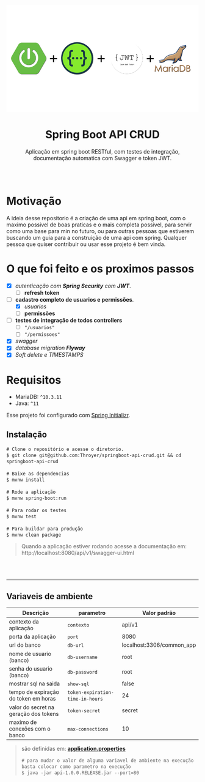 <p align="center">
  <a href="https://github.com/Throyer" target="blank"><img src="./assets/tecnologias.png" width="560" alt="Spring boot Logo" /></a>
</p>

<h1 align="center">Spring Boot API CRUD</h1>
<p align="center">
    Aplicação em spring boot RESTful, com testes de integração,
    documentação automatica com Swagger e token JWT.
</p>
<br>
<br>

# Motivação

<p>
A ideia desse repositorio é a criação de uma api em spring boot, com o maximo possivel de boas praticas e o mais completa possivel, para servir como uma base para min no futuro, ou para outras pessoas que estiverem buscando um guia para a construição de uma
api com spring. Qualquer pessoa que quiser contribuir ou usar esse projeto é bem vinda.
</p>

# O que foi feito e os proximos passos

- [X] *autenticação com **Spring Security** com **JWT***.
  - [ ] **refresh token**
- [ ] **cadastro completo de usuarios e permissões**.
  - [X] *usuarios*
  - [ ] **permissões**
- [ ] **testes de integração de todos controllers**
  - [ ] `"/usuarios"`
  - [ ] `"/permissoes"`
- [X] *swagger*
- [X] *database migration **Flyway***
- [X] *Soft delete e TIMESTAMPS*

# Requisitos

- MariaDB: `^10.3.11`
- Java: `^11`

Esse projeto foi configurado com [Spring Initializr](https://start.spring.io/).

## Instalação
```shell
# Clone o repositório e acesse o diretorio.
$ git clone git@github.com:Throyer/springboot-api-crud.git && cd springboot-api-crud

# Baixe as dependencias
$ mvnw install

# Rode a aplicação
$ mvnw spring-boot:run

# Para rodar os testes
$ mvnw test

# Para buildar para produção
$ mvnw clean package
```
> Quando a aplicação estiver rodando acesse a documentação em:
> http://localhost:8080/api/v1/swagger-ui.html
<br>
<br>


____________________________________________________


## Variaveis de ambiente


| **Descrição**                         | **parametro**                    | **Valor padrão**          |
| ------------------------------------- | -------------------------------- | ------------------------- |
| contexto da aplicação                 | `contexto`                       | api/v1                    |
| porta da aplicação                    | `port`                           | 8080                      |
| url do banco                          | `db-url`                         | localhost:3306/common_app |
| nome de usuario (banco)               | `db-username`                    | root                      |
| senha do usuario (banco)              | `db-password`                    | root                      |
| mostrar sql na saida                  | `show-sql`                       | false                     |
| tempo de expiração do token em horas  | `token-expiration-time-in-hours` | 24                        |
| valor do secret na geração dos tokens | `token-secret`                   | secret                    |
| maximo de conexões com o banco        | `max-connections`                | 10                        |


> são definidas em: [**application.properties**](./src/main/resources/application.properties)
> ```shell
> # para mudar o valor de alguma variavel de ambiente na execução basta colocar como parametro na execução
> $ java -jar api-1.0.0.RELEASE.jar --port=80
> ```
